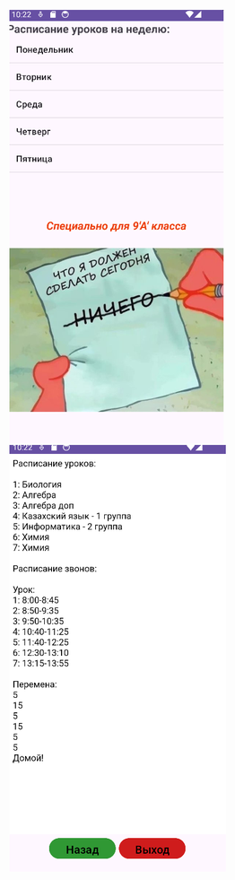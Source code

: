 ![First](https://github.com/alraune91/Android-Studio-project-8/blob/main/Screenshot_3.png)
![Second](https://github.com/alraune91/Android-Studio-project-8/blob/main/Screenshot_4.png)
